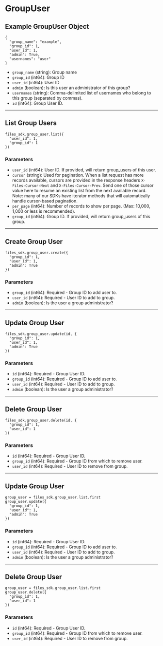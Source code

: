 # GroupUser

## Example GroupUser Object

```
{
  "group_name": "example",
  "group_id": 1,
  "user_id": 1,
  "admin": True,
  "usernames": "user"
}
```

* `group_name` (string): Group name
* `group_id` (int64): Group ID
* `user_id` (int64): User ID
* `admin` (boolean): Is this user an administrator of this group?
* `usernames` (string): Comma-delimited list of usernames who belong to this group (separated by commas).
* `id` (int64): Group User ID.


---

## List Group Users

```
files_sdk.group_user.list({
  "user_id": 1,
  "group_id": 1
})
```

### Parameters

* `user_id` (int64): User ID.  If provided, will return group_users of this user.
* `cursor` (string): Used for pagination.  When a list request has more records available, cursors are provided in the response headers `X-Files-Cursor-Next` and `X-Files-Cursor-Prev`.  Send one of those cursor value here to resume an existing list from the next available record.  Note: many of our SDKs have iterator methods that will automatically handle cursor-based pagination.
* `per_page` (int64): Number of records to show per page.  (Max: 10,000, 1,000 or less is recommended).
* `group_id` (int64): Group ID.  If provided, will return group_users of this group.


---

## Create Group User

```
files_sdk.group_user.create({
  "group_id": 1,
  "user_id": 1,
  "admin": True
})
```

### Parameters

* `group_id` (int64): Required - Group ID to add user to.
* `user_id` (int64): Required - User ID to add to group.
* `admin` (boolean): Is the user a group administrator?


---

## Update Group User

```
files_sdk.group_user.update(id, {
  "group_id": 1,
  "user_id": 1,
  "admin": True
})
```

### Parameters

* `id` (int64): Required - Group User ID.
* `group_id` (int64): Required - Group ID to add user to.
* `user_id` (int64): Required - User ID to add to group.
* `admin` (boolean): Is the user a group administrator?


---

## Delete Group User

```
files_sdk.group_user.delete(id, {
  "group_id": 1,
  "user_id": 1
})
```

### Parameters

* `id` (int64): Required - Group User ID.
* `group_id` (int64): Required - Group ID from which to remove user.
* `user_id` (int64): Required - User ID to remove from group.


---

## Update Group User

```
group_user = files_sdk.group_user.list.first
group_user.update({
  "group_id": 1,
  "user_id": 1,
  "admin": True
})
```

### Parameters

* `id` (int64): Required - Group User ID.
* `group_id` (int64): Required - Group ID to add user to.
* `user_id` (int64): Required - User ID to add to group.
* `admin` (boolean): Is the user a group administrator?


---

## Delete Group User

```
group_user = files_sdk.group_user.list.first
group_user.delete({
  "group_id": 1,
  "user_id": 1
})
```

### Parameters

* `id` (int64): Required - Group User ID.
* `group_id` (int64): Required - Group ID from which to remove user.
* `user_id` (int64): Required - User ID to remove from group.
